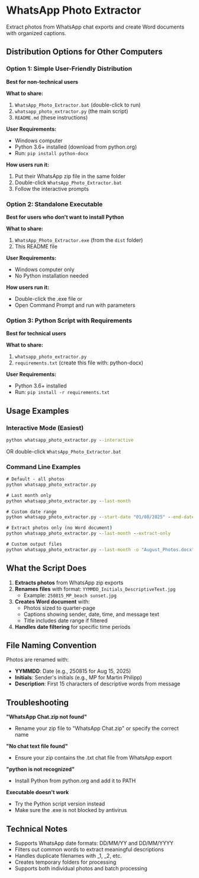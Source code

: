 # WhatsApp Photo Extractor

Extract photos from WhatsApp chat exports and create Word documents with organized captions.

## Distribution Options for Other Computers

### Option 1: Simple User-Friendly Distribution
**Best for non-technical users**

**What to share:**
1. `WhatsApp_Photo_Extractor.bat` (double-click to run)
2. `whatsapp_photo_extractor.py` (the main script)
3. `README.md` (these instructions)

**User Requirements:**
- Windows computer
- Python 3.6+ installed (download from python.org)
- Run: `pip install python-docx`

**How users run it:**
1. Put their WhatsApp zip file in the same folder
2. Double-click `WhatsApp_Photo_Extractor.bat`
3. Follow the interactive prompts

### Option 2: Standalone Executable
**Best for users who don't want to install Python**

**What to share:**
1. `WhatsApp_Photo_Extractor.exe` (from the `dist` folder)
2. This README file

**User Requirements:**
- Windows computer only
- No Python installation needed

**How users run it:**
- Double-click the .exe file or
- Open Command Prompt and run with parameters

### Option 3: Python Script with Requirements
**Best for technical users**

**What to share:**
1. `whatsapp_photo_extractor.py`
2. `requirements.txt` (create this file with: python-docx)

**User Requirements:**
- Python 3.6+ installed
- Run: `pip install -r requirements.txt`

## Usage Examples

### Interactive Mode (Easiest)
```cmd
python whatsapp_photo_extractor.py --interactive
```
OR double-click `WhatsApp_Photo_Extractor.bat`

### Command Line Examples
```cmd
# Default - all photos
python whatsapp_photo_extractor.py

# Last month only
python whatsapp_photo_extractor.py --last-month

# Custom date range
python whatsapp_photo_extractor.py --start-date "01/08/2025" --end-date "31/08/2025"

# Extract photos only (no Word document)
python whatsapp_photo_extractor.py --last-month --extract-only

# Custom output files
python whatsapp_photo_extractor.py --last-month -o "August_Photos.docx" -e "august_pics"
```

## What the Script Does

1. **Extracts photos** from WhatsApp zip exports
2. **Renames files** with format: `YYMMDD_Initials_DescriptiveText.jpg`
   - Example: `250815_MP_beach sunset.jpg`
3. **Creates Word document** with:
   - Photos sized to quarter-page
   - Captions showing sender, date, time, and message text
   - Title includes date range if filtered
4. **Handles date filtering** for specific time periods

## File Naming Convention

Photos are renamed with:
- **YYMMDD**: Date (e.g., 250815 for Aug 15, 2025)
- **Initials**: Sender's initials (e.g., MP for Martin Philipp)
- **Description**: First 15 characters of descriptive words from message

## Troubleshooting

**"WhatsApp Chat.zip not found"**
- Rename your zip file to "WhatsApp Chat.zip" or specify the correct name

**"No chat text file found"**
- Ensure your zip contains the .txt chat file from WhatsApp export

**"python is not recognized"**
- Install Python from python.org and add it to PATH

**Executable doesn't work**
- Try the Python script version instead
- Make sure the .exe is not blocked by antivirus

## Technical Notes

- Supports WhatsApp date formats: DD/MM/YY and DD/MM/YYYY
- Filters out common words to extract meaningful descriptions
- Handles duplicate filenames with _1, _2, etc.
- Creates temporary folders for processing
- Supports both individual photos and batch processing